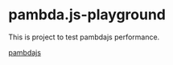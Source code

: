 # pambda.js-playground

This is project to test pambdajs performance.




[pambdajs](https://github.com/tim-hub/pambdajs)
